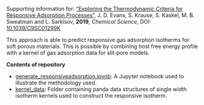 Supporting information for: [“Exploring the Thermodynamic Criteria for Responsive Adsorption Processes”](https://doi.org/10.26434/chemrxiv.7527680.v1),  J. D. Evans, S. Krause, S. Kaskel, M. B. Sweatman and L. Sarkisov, **2019**, _Chemical Science_, DOI: [10.1039/C9SC01299K](https://doi.org/10.1039/C9SC01299K)

This approach is able to predict responsive gas adsorption isotherms for soft porous materials. This is possible by combining host free energy profile with a kernel of gas adsorption data for slit-pore models.

**Contents of repository**

- [generate_responsiveadsorption.ipynb](generate_responsiveadsorption.ipynb): A Jupyter notebook used to illustrate the methodology used.
- [kernel_data](kernel_data): Folder containing panda data structures of single width isotherm kernels used to construct the responsive isotherm.
